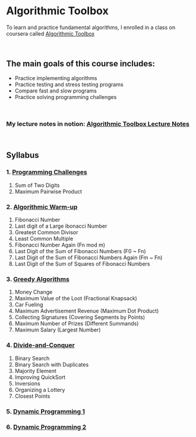 # Algorithmic Toolbox
To learn and practice fundamental algorithms, I enrolled in a class on coursera called [Algorithmic Toolbox](https://www.coursera.org/learn/algorithmic-toolbox)

&nbsp;

## The main goals of this course includes:

- Practice implementing algorithms
- Practice testing and stress testing programs
- Compare fast and slow programs
- Practice solving programming challenges

&nbsp;

### My lecture notes in notion: [Algorithmic Toolbox Lecture Notes](https://shore-pajama-c59.notion.site/Algorithms-cea6c31fbb0747ccb9ee933a682f2108)

&nbsp;

## Syllabus

### 1. [Programming Challenges](https://github.com/JuoTungChen/Algorithmic_toolbox/tree/master/week1)
1. Sum of Two Digits
2. Maximum Pairwise Product
   
### 2. [Algorithmic Warm-up](https://github.com/JuoTungChen/Algorithmic_toolbox/tree/master/week2)
1. Fibonacci Number
2. Last digit of a Large ibonacci Number
3. Greatest Common Divisor
4. Least Common Multiple
5. Fibonacci Number Again (Fn mod m)
6. Last Digit of the Sum of Fibonacci Numbers (F0 ~ Fn)
7. Last Digit of the Sum of Fibonacci Numbers Again (Fm ~ Fn)
8. Last Digit of the Sum of Squares of Fibonacci Numbers
   
### 3. [Greedy Algorithms](https://github.com/JuoTungChen/Algorithmic_toolbox/tree/master/week3)
1. Money Change
2. Maximum Value of the Loot (Fractional Knapsack)
3. Car Fueling
4. Maximum Advertisement Revenue (Maximum Dot Product)
5. Collecting Signatures (Covering Segments by Points)
6. Maximum Number of Prizes (Different Summands)
7. Maximum Salary (Largest Number)
   
### 4. [Divide-and-Conquer](https://github.com/JuoTungChen/Algorithmic_toolbox/tree/master/week4)
1. Binary Search
2. Binary Search with Duplicates
3. Majority Element
4. Improving QuickSort
5. Inversions
6. Organizing a Lottery
7. Closest Points
   
### 5. [Dynamic Programming 1]()
### 6. [Dynamic Programming 2]()



